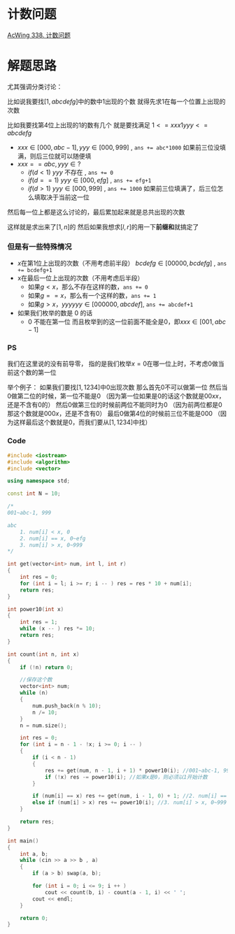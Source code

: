 # 计数问题
[AcWing 338. 计数问题](https://www.acwing.com/problem/content/340/)

# 解题思路
尤其强调分类讨论：

比如说我要找$[1,abcdefg]$中的数中$1$出现的个数
就得先求$1$在每一个位置上出现的次数

比如我要找第$4$位上出现的1的数有几个
就是要找满足 $1 <= xxx1yyy <= abcdefg$

- $xxx∈[000,abc-1] , yyy∈[000,999]$ , `ans += abc*1000`
  如果前三位没填满，则后三位就可以随便填
- $xxx==abc , yyy∈?$
  - $if(d<1)$ $yyy$ 不存在 , `ans += 0`
  - $if(d==1)$ $yyy∈[000,efg]$ , `ans += efg+1`
  - $if(d>1)$ $yyy∈[000,999]$ , `ans += 1000`
  如果前三位填满了，后三位怎么填取决于当前这一位
  
然后每一位上都是这么讨论的，最后累加起来就是总共出现的次数

这样就是求出来了$[1,n]$的
然后如果我想求$[l,r]$的用一下**前缀和**就搞定了

### 但是有一些特殊情况
- $x$在第$1$位上出现的次数（不用考虑前半段）
  $bcdefg∈[00000,bcdefg]$ , `ans += bcdefg+1`
- x在最后一位上出现的次数（不用考虑后半段）
  - 如果$g<x$，那么不存在这样的数，`ans += 0`
  - 如果$g==x$，那么有一个这样的数，`ans += 1`
  - 如果$g>x$，$yyyyyy∈[000000,abcdef]$, `ans += abcdef+1`
- 如果我们枚举的数是 $0$ 的话 
  - $0$ 不能在第一位 而且枚举到的这一位前面不能全是$0$，即$xxx∈[001,abc-1]$

### PS
我们在这里说的没有前导零，
指的是我们枚举$x=0$在哪一位上时，不考虑$0$做当前这个数的第一位

举个例子：
如果我们要找$[1,1234]$中$0$出现次数
那么首先$0$不可以做第一位
然后当$0$做第二位的时候，第一位不能是$0$
（因为第一位如果是$0$的话这个数就是$00xx$，还是不含有$0$的）
然后$0$做第三位的时候前两位不能同时为$0$
（因为前两位都是$0$那这个数就是$000x$，还是不含有$0$）
最后$0$做第$4$位的时候前三位不能是$000$
（因为这样最后这个数就是$0$，而我们要从$[1,1234]$中找）

### Code
```cpp
#include <iostream>
#include <algorithm>
#include <vector>

using namespace std;

const int N = 10;

/*
001~abc-1, 999

abc
    1. num[i] < x, 0
    2. num[i] == x, 0~efg
    3. num[i] > x, 0~999
*/

int get(vector<int> num, int l, int r)
{
    int res = 0;
    for (int i = l; i >= r; i -- ) res = res * 10 + num[i];
    return res;
}

int power10(int x)
{
    int res = 1;
    while (x -- ) res *= 10;
    return res;
}

int count(int n, int x)
{
    if (!n) return 0;

    //保存这个数
    vector<int> num;
    while (n)
    {
        num.push_back(n % 10);
        n /= 10;
    }
    n = num.size();

    int res = 0;
    for (int i = n - 1 - !x; i >= 0; i -- )
    {
        if (i < n - 1)
        {
            res += get(num, n - 1, i + 1) * power10(i); //001~abc-1, 999
            if (!x) res -= power10(i); //如果x是0，则必须以1开始计数
        }

        if (num[i] == x) res += get(num, i - 1, 0) + 1; //2. num[i] == x, 0~efg
        else if (num[i] > x) res += power10(i); //3. num[i] > x, 0~999
    }

    return res;
}

int main()
{
    int a, b;
    while (cin >> a >> b , a)
    {
        if (a > b) swap(a, b);

        for (int i = 0; i <= 9; i ++ )
            cout << count(b, i) - count(a - 1, i) << ' ';
        cout << endl;
    }

    return 0;
}
```


